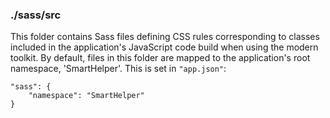 ### ./sass/src

This folder contains Sass files defining CSS rules corresponding to classes
included in the application's JavaScript code build when using the modern toolkit.
By default, files in this folder are mapped to the application's root namespace, 'SmartHelper'.
This is set in `"app.json"`:

    "sass": {
        "namespace": "SmartHelper"
    }